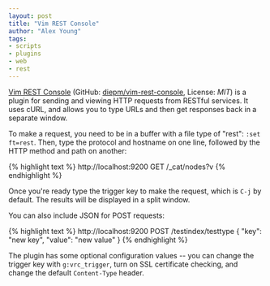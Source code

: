 ```yaml
---
layout: post
title: "Vim REST Console"
author: "Alex Young"
tags: 
- scripts
- plugins
- web
- rest
---
```


[Vim REST Console](http://www.vim.org/scripts/script.php?script_id=5182) (GitHub: [diepm/vim-rest-console](https://github.com/diepm/vim-rest-console), License: _MIT_) is a plugin for sending and viewing HTTP requests from RESTful services.  It uses cURL, and allows you to type URLs and then get responses back in a separate window.

To make a request, you need to be in a buffer with a file type of "rest": `:set ft=rest`.  Then, type the protocol and hostname on one line, followed by the HTTP method and path on another:

{% highlight text %}
http://localhost:9200
GET /_cat/nodes?v
{% endhighlight %}

Once you're ready type the trigger key to make the request, which is `C-j` by default.  The results will be displayed in a split window.

You can also include JSON for POST requests:

{% highlight text %}
http://localhost:9200
POST /testindex/testtype
{
  "key": "new key",
  "value": "new value"
}
{% endhighlight %}

The plugin has some optional configuration values -- you can change the trigger key with `g:vrc_trigger`, turn on SSL certificate checking, and change the default `Content-Type` header.
